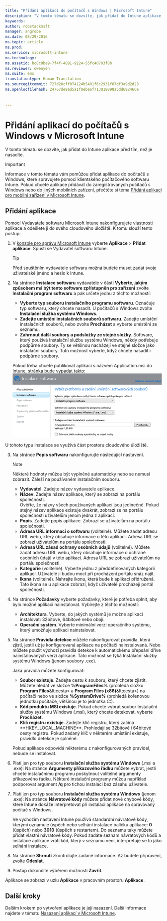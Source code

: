 ```yaml
---
title: "Přidání aplikací do počítačů s Windows | Microsoft Intune"
description: "V tomto tématu se dozvíte, jak přidat do Intune aplikace pro počítače s Windows před tím, než je nasadíte."
keywords: 
author: robstackmsft
manager: angrobe
ms.date: 08/29/2016
ms.topic: article
ms.prod: 
ms.service: microsoft-intune
ms.technology: 
ms.assetid: bc8c8be9-7f4f-4891-9224-55fc40703f0b
ms.reviewer: owenyen
ms.suite: ems
translationtype: Human Translation
ms.sourcegitcommit: 727d28cff074124b5401f6c2931f87df3a9d2d23
ms.openlocfilehash: 24767de9ad5a1f0ebe6f713018098a5dd692466e


---
```


# Přidání aplikací do počítačů s Windows v Microsoft Intune

V tomto tématu se dozvíte, jak přidat do Intune aplikace před tím, než je nasadíte.

> [!IMPORTANT]
> Informace v tomto tématu vám pomůžou přidat aplikace do počítačů s Windows, které spravujete pomocí klientského počítačového softwaru Intune. Pokud chcete aplikace přidávat do zaregistrovaných počítačů s Windows nebo do jiných mobilních zařízení, přečtěte si téma [Přidání aplikací pro mobilní zařízení v Microsoft Intune](add-apps-for-mobile-devices-in-microsoft-intune.md).


## Přidání aplikace
Pomocí Vydavatele softwaru Microsoft Intune nakonfigurujete vlastnosti aplikace a odešlete ji do svého cloudového úložiště. K tomu slouží tento postup:

1.  V [konzole pro správu Microsoft Intune](https://manage.microsoft.com) vyberte **Aplikace** &gt; **Přidat aplikace**. Spustí se Vydavatel softwaru Intune.

    > [!TIP]
    > Před spuštěním vydavatele softwaru možná budete muset zadat svoje uživatelské jméno a heslo k Intune.

2.  Na stránce **Instalace softwaru** vydavatele v části **Vyberte, jakým způsobem má být tento software zpřístupněn pro zařízení** zvolte **Instalační program softwaru** a pak určete jednu z těchto možností:

    - **Vyberte typ souboru instalačního programu softwaru**. Označuje typ softwaru, který chcete nasadit. U počítačů s Windows zvolte **Instalační služba systému Windows**.
    - **Zadejte umístění instalačních souborů softwaru**. Zadejte umístění instalačních souborů, nebo zvolte **Procházet** a vyberte umístění ze seznamu.
    - **Zahrnout další soubory a podsložky ze stejné složky**. Software, který používá Instalační službu systému Windows, někdy potřebuje podpůrné soubory. Ty se většinou nacházejí ve stejné složce jako instalační soubory. Tuto možnost vyberte, když chcete nasadit i podpůrné soubory.

    Pokud třeba chcete publikovat aplikaci s názvem Application.msi do Intune, stránka bude vypadat takto: ![Stránka instalace softwaru vydavatele](./media/publisher-for-pc.png)

   U tohoto typu instalace se využívá část prostoru cloudového úložiště.

3.  Na stránce **Popis softwaru** nakonfigurujte následující nastavení.

    > [!NOTE]
    > Některé hodnoty můžou být vyplněné automaticky nebo se nemusí zobrazit. Záleží na používaném instalačním souboru.

    - **Vydavatel**. Zadejte název vydavatele aplikace.
    - **Název**. Zadejte název aplikace, který se zobrazí na portálu společnosti.<br />Ověřte, že názvy všech používaných aplikací jsou jedinečné. Pokud stejný název aplikace existuje dvakrát, zobrazí se na portálu společnosti uživatelům jenom jedna z aplikací.
    - **Popis**. Zadejte popis aplikace. Zobrazí se uživatelům na portálu společnosti.
    - **Adresa URL informací o softwaru** (volitelné). Můžete zadat adresu URL webu, který obsahuje informace o této aplikaci. Adresa URL se zobrazí uživatelům na portálu společnosti.
    - **Adresa URL zásad ochrany osobních údajů** (volitelné). Můžete zadat adresu URL webu, který obsahuje informace o ochraně osobních údajů v této aplikaci. Adresa URL se zobrazí uživatelům na portálu společnosti.
    - **Kategorie** (volitelné). Vyberte jednu z předdefinovaných kategorií aplikací. Uživatelé ji budou moct při procházení portálu snáz najít.
    - **Ikona** (volitelné). Nahrajte ikonu, která bude k aplikaci přidružená. Tato ikona se u aplikace zobrazí, když uživatelé procházejí portál společnosti.

4.  Na stránce **Požadavky** vyberte požadavky, které je potřeba splnit, aby bylo možné aplikaci nainstalovat. Vybírejte z těchto možností:

    - **Architektura**. Vyberte, do jakých systémů je možné aplikaci instalovat: 32bitové, 64bitové nebo obojí.
    - **Operační systém**. Vyberte minimální verzi operačního systému, který umožňuje aplikaci nainstalovat.

5.  Na stránce **Pravidla detekce** můžete nakonfigurovat pravidla, která zjistí, jestli už je konfigurovaná aplikace na počítači nainstalovaná. Nebo můžete použít výchozí pravidla detekce k automatickému přepsání dříve nainstalovaných verzí aplikace. Tato možnost se týká Instalační služby systému Windows (jenom soubory .exe).

    Jaká pravidla můžete konfigurovat:
    - **Soubor existuje**. Zadejte cestu k souboru, který chcete zjistit. Můžete hledat ve složce **%ProgramFiles%** (prohledá složku **Program Files**\&lt;cesta&gt; a **Program Files (x86)**\&lt;cesta&gt;) na počítači nebo ve složce **%SystemDrive%** (prohledá kořenovou jednotku počítače, většinou je to jednotka C:).
    - **Kód produktu MSI existuje**. Pokud chcete vybrat soubor Instalační služby systému Windows (.msi), který chcete detekovat, vyberte **Procházet**.
    - **Klíč registru existuje**. Zadejte klíč registru, který začíná **HKEY_LOCAL_MACHINE\**. Prohledají se 32bitové i 64bitové cesty registru. Pokud zadaný klíč v některém umístění existuje, pravidlo detekce je splněné.

    Pokud aplikace odpovídá některému z nakonfigurovaných pravidel, nebude se instalovat.

6.  Platí jen pro typ souboru **Instalační služba systému Windows** (.msi a .exe): Na stránce **Argumenty příkazového řádku** můžete vybrat, jestli chcete instalačnímu programu poskytnout volitelné argumenty příkazového řádku. Některé instalační programy můžou například podporovat argument **/q** pro tichou instalaci bez zásahu uživatele.

7.  Platí jen pro typ souboru **Instalační služba systému Windows** (jenom .exe): Na stránce **Návratové kódy** můžete přidat nové chybové kódy, které Intune dokáže interpretovat při instalaci aplikace na spravovaný počítač s Windows.

    Ve výchozím nastavení Intune používá standardní návratové kódy, kterými oznamuje úspěch nebo selhání instalace balíčku aplikace: **0** (úspěch) nebo **3010** (úspěch s restartem). Do seznamu taky můžete přidat vlastní návratové kódy. Pokud zadáte seznam návratových kódů a instalace aplikace vrátí kód, který v seznamu není, interpretuje se to jako selhání instalace.

8.  Na stránce **Shrnutí** zkontrolujte zadané informace. Až budete připravení, zvolte **Odeslat**.

9. Postup dokončíte výběrem možnosti **Zavřít**.

Aplikace se zobrazí v uzlu **Aplikace** v pracovním prostoru **Aplikace**.

## Další kroky

Dalším krokem po vytvoření aplikace je její nasazení. Další informace najdete v tématu [Nasazení aplikací v Microsoft Intune](deploy-apps.md).



<!--HONumber=Aug16_HO5-->


